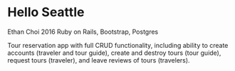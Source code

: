 # Hello Seattle
Ethan Choi
2016
Ruby on Rails, Bootstrap, Postgres

Tour reservation app with full CRUD functionality, including ability to create accounts (traveler and tour guide), create and destroy tours (tour guide), request tours (traveler), and leave reviews of tours (travelers).
